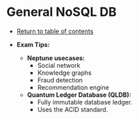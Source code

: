 # General NoSQL DB

* [Return to table of contents](../../../README.md)

* **Exam Tips:**
  * **Neptune usecases:**
    * Social network
    * Knowledge graphs
    * Fraud detection
    * Recommendation engine
  * **Quantum Ledger Database (QLDB):**
    * Fully immutable database ledger.
    * Uses the ACID standard.
